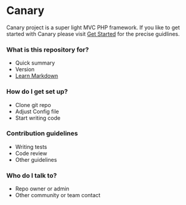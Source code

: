 # Canary #

Canary project is a super light MVC PHP framework. If you like to get started with Canary please visit [Get Started](https://bitbucket.org/zobairq/canary/wiki/Get%20Started) for the precise guidlines.

### What is this repository for? ###

* Quick summary
* Version
* [Learn Markdown](https://bitbucket.org/tutorials/markdowndemo)

### How do I get set up? ###

* Clone git repo
* Adjust Config file
* Start writing code

### Contribution guidelines ###

* Writing tests
* Code review
* Other guidelines

### Who do I talk to? ###

* Repo owner or admin
* Other community or team contact